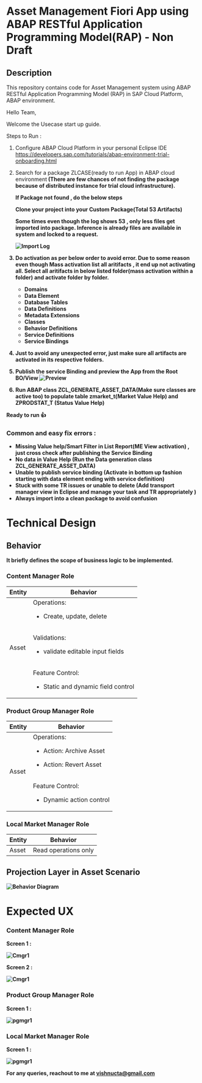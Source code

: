 # Asset Management Fiori App using ABAP RESTful Application Programming Model(RAP) -  Non Draft

## Description

This repository contains code for Asset Management system using  ABAP RESTful Application Programming Model (RAP) in SAP Cloud Platform, ABAP environment.


Hello Team,

Welcome the Usecase start up guide.

Steps to Run :

1) Configure ABAP Cloud Platform in your personal Eclipse IDE 
    https://developers.sap.com/tutorials/abap-environment-trial-onboarding.html
    
2) Search for a package ZLCASE(ready to run App) in ABAP cloud environment<b> (There are few chances of not finding the package because of distributed instance for trial cloud    infrastructure).
    
    If Package not found , do the below steps
    
    Clone your project into your Custom Package(Total 53 Artifacts)

    Some times even though the log shows 53 , only less files get imported into package. Inference is already files are available in system and locked to a request.

    ![Import Log](https://github.com/vishnucta/vishnucta/blob/main/Importlog.JPG)

3) Do activation as per below order to avoid error. Due to some reason even though Mass activation list all aritifacts , it end up not activating all.
Select all aritifacts in below listed folder(mass activation within a folder) and activate folder by folder.

    - Domains
    - Data Element
    - Database Tables
    - Data Definitions
    - Metadata Extensions
    - Classes
    - Behavior Definitions
    - Service Definitions
    - Service Bindings


5) Just to avoid any unexpected error, just make sure all artifacts are activated in its respective folders.

6) Publish the service Binding and preview the App from the Root BO/View
    ![Preview](https://github.com/vishnucta/vishnucta/blob/main/preview.JPG)


7) Run ABAP class ZCL_GENERATE_ASSET_DATA(Make sure classes are active too) to populate table zmarket_t(Market Value Help) and ZPRODSTAT_T (Status Value Help)




Ready to run :+1:


### Common and easy fix errors : 
- Missing Value help/Smart Filter in List Report(ME View activation) , just cross check after publishing the Service Binding
- No data in Value Help (Run the Data generation class ZCL_GENERATE_ASSET_DATA)
- Unable to publish service binding (Activate in bottom up fashion starting with data element ending with service definition)
- Stuck with some TR issues or unable to delete (Add transport manager view in Eclipse and manage your task and TR appropriately )
- Always import into a clean package to avoid confusion


# Technical Design

## Behavior
It briefly defines the scope of business logic to be implemented.

### Content Manager Role

| Entity | Behavior |
| --- | --- |
| Asset | Operations:<br> <ul><li>Create, update, delete</li></ul><br>Validations:<ul><li>validate editable input fields</li></ul> <br>Feature Control:<br><ul><li>Static and dynamic field control</li></ul> |


### Product Group Manager Role

| Entity | Behavior |
| --- | --- |
| Asset | Operations:<br> <ul><li>Action: Archive Asset</li></ul><ul><li>Action: Revert Asset</li></ul><br>Feature Control:<br><ul><li>Dynamic action control</li></ul> |


### Local Market Manager Role

| Entity | Behavior |
| --- | --- |
| Asset |Read operations only |


## Projection Layer in Asset Scenario

![Behavior Diagram](https://github.com/vishnucta/vishnucta/blob/main/Behavoir%20Figure.JPG)



# Expected UX 
### Content Manager Role

   <b>Screen 1 : <b>

   ![Cmgr1](https://github.com/vishnucta/vishnucta/blob/main/cmgr%20scr1.JPG)  

   <b>Screen 2 : <b>

   ![Cmgr1](https://github.com/vishnucta/vishnucta/blob/main/cmgr%20scr2.JPG)  


### Product Group Manager Role
    
   <b>Screen 1 : <b>

   ![pgmgr1](https://github.com/vishnucta/vishnucta/blob/main/pgmgr%20scr1.JPG)  

### Local Market Manager Role

   <b>Screen 1 : <b>

   ![pgmgr1](https://github.com/vishnucta/vishnucta/blob/main/Lmmgr%20scr1.JPG)  


For any queries, reachout to me at vishnucta@gmail.com

